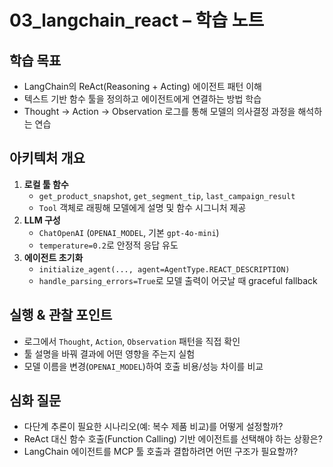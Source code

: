 # 03_langchain_react – 학습 노트

## 학습 목표
- LangChain의 ReAct(Reasoning + Acting) 에이전트 패턴 이해
- 텍스트 기반 함수 툴을 정의하고 에이전트에게 연결하는 방법 학습
- Thought → Action → Observation 로그를 통해 모델의 의사결정 과정을 해석하는 연습

## 아키텍처 개요
1. **로컬 툴 함수**
   - `get_product_snapshot`, `get_segment_tip`, `last_campaign_result`
   - `Tool` 객체로 래핑해 모델에게 설명 및 함수 시그니처 제공
2. **LLM 구성**
   - `ChatOpenAI` (`OPENAI_MODEL`, 기본 `gpt-4o-mini`)
   - `temperature=0.2`로 안정적 응답 유도
3. **에이전트 초기화**
   - `initialize_agent(..., agent=AgentType.REACT_DESCRIPTION)`
   - `handle_parsing_errors=True`로 모델 출력이 어긋날 때 graceful fallback

## 실행 & 관찰 포인트
- 로그에서 `Thought`, `Action`, `Observation` 패턴을 직접 확인
- 툴 설명을 바꿔 결과에 어떤 영향을 주는지 실험
- 모델 이름을 변경(`OPENAI_MODEL`)하여 호출 비용/성능 차이를 비교

## 심화 질문
- 다단계 추론이 필요한 시나리오(예: 복수 제품 비교)를 어떻게 설정할까?
- ReAct 대신 함수 호출(Function Calling) 기반 에이전트를 선택해야 하는 상황은?
- LangChain 에이전트를 MCP 툴 호출과 결합하려면 어떤 구조가 필요할까?
